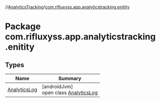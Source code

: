 //[AnalyticsTracking](../../index.md)/[com.rifluxyss.app.analyticstracking.enitity](index.md)

# Package com.rifluxyss.app.analyticstracking.enitity

## Types

| Name | Summary |
|---|---|
| [AnalyticsLog](-analytics-log/index.md) | [androidJvm]<br>open class [AnalyticsLog](-analytics-log/index.md) |
